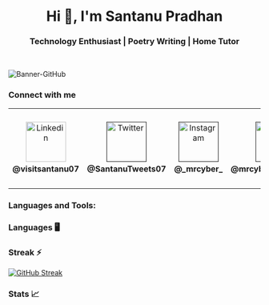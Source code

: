 <h1 align="center">Hi 👋, I'm Santanu Pradhan</h1>
<h3 align="center">Technology Enthusiast | Poetry Writing | Home Tutor</h3><br>

![Banner-GitHub](https://github.com/SantanuWorks/SantanuWorks/assets/133559707/f4df8f48-2f82-4666-93c6-441e265dc391)

### Connect with me
<p>
<table>
  <tr border="0" height="160">
    <td border="0" width="200" align="center">
       <a href="https://www.flaticon.com/free-icons/email"><img height="80" src="https://github.com/SantanuWorks/SantanuWorks/assets/133559707/aa3cbe84-a3aa-42cb-8ac3-5f42d517d3b2" alt="Linkedin"></a>
       <b><br>@visitsantanu07</b>
    </td>
    <td border="0" width="200" align="center">
       <a href=""><img height="80" src="https://github.com/SantanuWorks/SantanuWorks/assets/133559707/0fd60685-033b-46db-81fb-a0e5e4b2521b" alt="Twitter"></a>
       <b><br>@SantanuTweets07</b>
    </td>
    <td border="0" width="200" align="center">
      <a href=""><img height="80" src="https://github.com/SantanuWorks/SantanuWorks/assets/133559707/8aa2ced4-0aa8-41a0-9e05-df902a2a84bc" alt="Instagram"></a>
      <b><br>@_mrcyber_</b>
    </td>
    <td border="0" width="200" align="center">
      <a href=""><img height="80" src="https://github.com/SantanuWorks/SantanuWorks/assets/133559707/f9092f1a-fa27-4dbc-9cac-2dc0986fe800" alt="Facebook"></a> 
      <b><br>@mrcyberBORNAGAIN</b> 
    </td>
    <td border="0" width="200" align="center">
      <a href="mailto:santanuworkspace@gmail.com"><img height="80" src="https://github.com/SantanuWorks/SantanuWorks/assets/133559707/df38170b-037c-461a-8970-e2e21f497d11" alt="Gmail"></a>
      <b><br>@santanuworkspace</b> 
    </td>
  </tr>
</table>
</p>

<h3 align="left">Languages and Tools:</h3>

### Languages 🖥️

### Streak ⚡
[![GitHub Streak](https://streak-stats.demolab.com/?user=SantanuWorks&show_icons=true&theme=dark&card_width=1000)](https://git.io/streak-stats)

### Stats 📈
